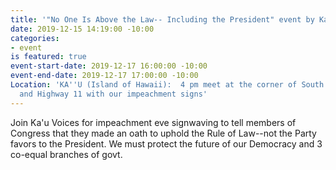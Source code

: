 ```yaml
---
title: '"No One Is Above the Law-- Including the President" event by Ka''u Voices'
date: 2019-12-15 14:19:00 -10:00
categories:
- event
is featured: true
event-start-date: 2019-12-17 16:00:00 -10:00
event-end-date: 2019-12-17 17:00:00 -10:00
Location: 'KA''U (Island of Hawaii):  4 pm meet at the corner of South Point Road
  and Highway 11 with our impeachment signs'
---
```


Join Ka'u Voices for impeachment eve signwaving to tell members of Congress that they made an oath to uphold the Rule of Law--not the Party favors to the President. We must protect the future of our Democracy and 3 co-equal branches of govt.
